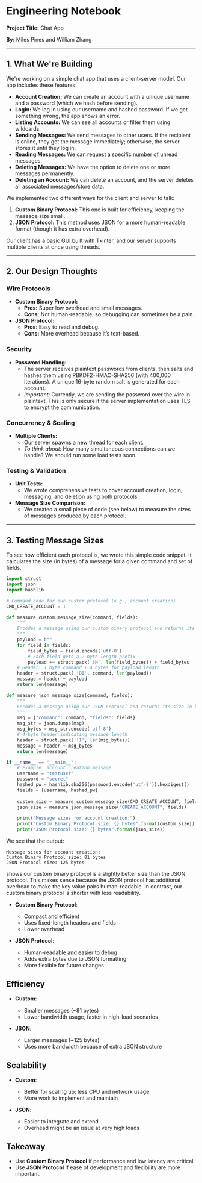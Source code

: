 # Engineering Notebook

**Project Title:** Chat App

**By:** Miles Pines and William Zhang

---

## 1. What We're Building

We're working on a simple chat app that uses a client-server model. Our app includes these features:

- **Account Creation:** We can create an account with a unique username and a password (which we hash before sending).
- **Login:** We log in using our username and hashed password. If we get something wrong, the app shows an error.
- **Listing Accounts:** We can see all accounts or filter them using wildcards.
- **Sending Messages:** We send messages to other users. If the recipient is online, they get the message immediately; otherwise, the server stores it until they log in.
- **Reading Messages:** We can request a specific number of unread messages.
- **Deleting Messages:** We have the option to delete one or more messages permanently.
- **Deleting an Account:** We can delete an account, and the server deletes all associated messages/store data.

We implemented two different ways for the client and server to talk:

1. **Custom Binary Protocol:** This one is built for efficiency, keeping the message size small.
2. **JSON Protocol:** This method uses JSON for a more human-readable format (though it has extra overhead).

Our client has a basic GUI built with Tkinter, and our server supports multiple clients at once using threads.

---

## 2. Our Design Thoughts

### Wire Protocols
- **Custom Binary Protocol:**  
  - **Pros:** Super low overhead and small messages.
  - **Cons:** Not human-readable, so debugging can sometimes be a pain.
- **JSON Protocol:**  
  - **Pros:** Easy to read and debug.
  - **Cons:** More overhead because it’s text-based.

### Security
- **Password Handling:**  
  - The server receives plaintext passwords from clients, then salts and hashes them using PBKDF2-HMAC-SHA256 (with 400,000 iterations). A unique 16-byte random salt is generated for
  each account.
  - *Important:* Currently, we are sending the password over the wire in plaintext. This is only secure if the server implementation uses TLS to encrypt the communication.

### Concurrency & Scaling
- **Multiple Clients:**  
  - Our server spawns a new thread for each client.
  - *To think about:* How many simultaneous connections can we handle? We should run some load tests soon.

### Testing & Validation
- **Unit Tests:**  
  - We wrote comprehensive tests to cover account creation, login, messaging, and deletion using both protocols.
- **Message Size Comparison:**  
  - We created a small piece of code (see below) to measure the sizes of messages produced by each protocol.

---

## 3. Testing Message Sizes

To see how efficient each protocol is, we wrote this simple code snippet. It calculates the size (in bytes) of a message for a given command and set of fields.

```python
import struct
import json
import hashlib

# Command code for our custom protocol (e.g., account creation)
CMD_CREATE_ACCOUNT = 1

def measure_custom_message_size(command, fields):
    """
    Encodes a message using our custom binary protocol and returns its size in bytes.
    """
    payload = b""
    for field in fields:
        field_bytes = field.encode('utf-8')
        # Each field gets a 2-byte length prefix
        payload += struct.pack('!H', len(field_bytes)) + field_bytes
    # Header: 1 byte command + 4 bytes for payload length
    header = struct.pack('!BI', command, len(payload))
    message = header + payload
    return len(message)

def measure_json_message_size(command, fields):
    """
    Encodes a message using our JSON protocol and returns its size in bytes.
    """
    msg = {"command": command, "fields": fields}
    msg_str = json.dumps(msg)
    msg_bytes = msg_str.encode('utf-8')
    # 4-byte header indicating message length
    header = struct.pack('!I', len(msg_bytes))
    message = header + msg_bytes
    return len(message)

if __name__ == '__main__':
    # Example: account creation message
    username = "testuser"
    password = "secret"
    hashed_pw = hashlib.sha256(password.encode('utf-8')).hexdigest()
    fields = [username, hashed_pw]
    
    custom_size = measure_custom_message_size(CMD_CREATE_ACCOUNT, fields)
    json_size = measure_json_message_size("CREATE_ACCOUNT", fields)
    
    print("Message sizes for account creation:")
    print("Custom Binary Protocol size: {} bytes".format(custom_size))
    print("JSON Protocol size: {} bytes".format(json_size))
```

We see that the output:
```
Message sizes for account creation:
Custom Binary Protocol size: 81 bytes
JSON Protocol size: 125 bytes
```
shows our custom binary protocol is a slightly better size than the JSON protocol. This makes sense because the JSON protocol has additional overhead to make the key value pairs human-readable. In contrast, our custom binary protocol is shorter with less readability.

- **Custom Binary Protocol**:  
  - Compact and efficient  
  - Uses fixed-length headers and fields  
  - Lower overhead

- **JSON Protocol**:  
  - Human-readable and easier to debug  
  - Adds extra bytes due to JSON formatting  
  - More flexible for future changes

## Efficiency
- **Custom**:  
  - Smaller messages (~81 bytes)  
  - Lower bandwidth usage, faster in high-load scenarios

- **JSON**:  
  - Larger messages (~125 bytes)  
  - Uses more bandwidth because of extra JSON structure

## Scalability
- **Custom**:  
  - Better for scaling up; less CPU and network usage  
  - More work to implement and maintain

- **JSON**:  
  - Easier to integrate and extend  
  - Overhead might be an issue at very high loads

## Takeaway
- Use **Custom Binary Protocol** if performance and low latency are critical.
- Use **JSON Protocol** if ease of development and flexibility are more important.